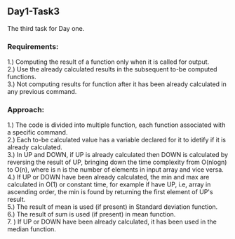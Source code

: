 ## Day1-Task3

The third task for Day one.

### Requirements: 

1.) Computing the result of a function only when it is called for output. <br/>
2.) Use the already calculated results in the subsequent to-be computed functions. <br/>
3.) Not computing results for function after it has been already calculated in any previous command. <br/>

### Approach:

1.) The code is divided into multiple function, each function associated with a specific command. <br/>
2.) Each to-be calculated value has a variable declared for it to idetify if it is already calculated. <br/>
3.) In UP and DOWN, if UP is already calculated then DOWN is calculated by reversing the result of UP, bringing down the time complexity from O(nlogn) to O(n), where is n is the number of elements in input array and vice versa. <br/>
4.) If UP or DOWN have been already calculated, the min and max are calculated in O(1) or constant time, for example if have UP, i.e, array in ascending order, the min is found by returning the first element of UP's result. <br/>
5.) The result of mean is used (if present) in Standard deviation function. <br/>
6.) The result of sum is used (if present) in mean function. <br/>
7. ) If UP or DOWN have been already calculated, it has been used in the median function. <br/>
